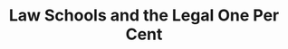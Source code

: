 ---
categories: all_articles
provider_display: "www.newyorker.com"
provider_name: "www.newyorker.com"
favicon_url: http://www.newyorker.com/wp-content/assets/dist/img/icon/favicon.ico
title: "Law Schools and the Legal One Per Cent"
published: 2014-11-07
source: http://www.newyorker.com/news/daily-comment/legal-one-per-cent
thumbnail: http://www.newyorker.com/wp-content/uploads/2014/11/Toobin-The-Legal-One-Percent-1200-630.jpg
---